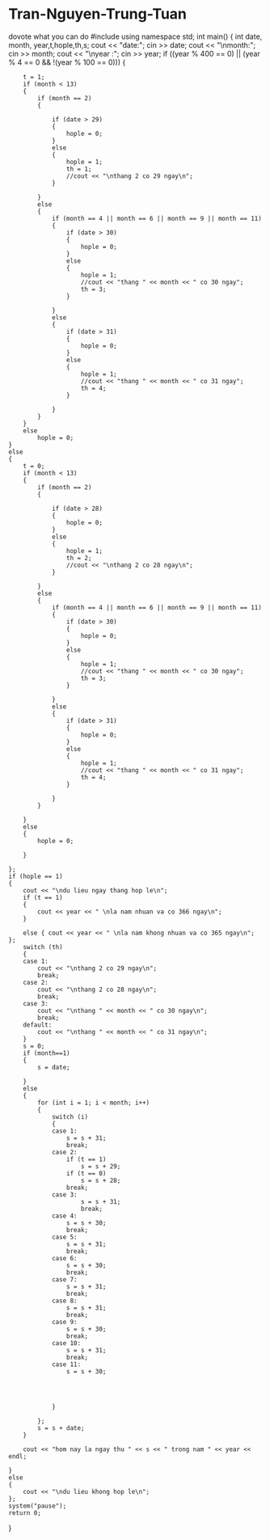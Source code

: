 # Tran-Nguyen-Trung-Tuan
dovote what you can do
#include<iostream>
using namespace std;
int main() 
{
	int date, month, year,t,hople,th,s;
	cout << "date:";
	cin >> date;
	cout << "\nmonth:";
	cin >> month;
	cout << "\nyear :";
	cin >> year;
	if ((year % 400 == 0) || (year % 4 == 0 && !(year % 100 == 0)))
	{

		t = 1;
		if (month < 13)
		{
			if (month == 2)
			{

				if (date > 29)
				{
					hople = 0;
				}
				else
				{
					hople = 1;
					th = 1;
					//cout << "\nthang 2 co 29 ngay\n";
				}

			}
			else
			{
				if (month == 4 || month == 6 || month == 9 || month == 11)
				{
					if (date > 30)
					{
						hople = 0;
					}
					else
					{
						hople = 1;
						//cout << "thang " << month << " co 30 ngay";
						th = 3;
					}

				}
				else
				{
					if (date > 31)
					{
						hople = 0;
					}
					else
					{
						hople = 1;
						//cout << "thang " << month << " co 31 ngay";
						th = 4;
					}

				}
			}
		}
		else
			hople = 0;
	}
	else
	{
		t = 0;
		if (month < 13)
		{
			if (month == 2)
			{

				if (date > 28)
				{
					hople = 0;
				}
				else
				{
					hople = 1;
					th = 2;
					//cout << "\nthang 2 co 28 ngay\n";
				}

			}
			else
			{
				if (month == 4 || month == 6 || month == 9 || month == 11)
				{
					if (date > 30)
					{
						hople = 0;
					}
					else
					{
						hople = 1;
						//cout << "thang " << month << " co 30 ngay";
						th = 3;
					}

				}
				else
				{
					if (date > 31)
					{
						hople = 0;
					}
					else
					{
						hople = 1;
						//cout << "thang " << month << " co 31 ngay";
						th = 4;
					}

				}
			}

		}
		else
		{
			hople = 0;

		}
		
	};
	if (hople == 1)
	{
		cout << "\ndu lieu ngay thang hop le\n";
		if (t == 1)
		{
			cout << year << " \nla nam nhuan va co 366 ngay\n";
		}

		else { cout << year << " \nla nam khong nhuan va co 365 ngay\n"; };
		switch (th)
		{
		case 1:
			cout << "\nthang 2 co 29 ngay\n";
			break;
		case 2:
			cout << "\nthang 2 co 28 ngay\n";
			break;
		case 3:
			cout << "\nthang " << month << " co 30 ngay\n";
			break;
		default:
			cout << "\nthang " << month << " co 31 ngay\n";
		}
		s = 0;
		if (month==1)
		{
			s = date;
			
		}
		else
		{
			for (int i = 1; i < month; i++)
			{
				switch (i)
				{
				case 1:
					s = s + 31;
					break;
				case 2:
					if (t == 1)
						s = s + 29;
					if (t == 0)
						s = s + 28;
					break;
				case 3:
						s = s + 31;
						break;
				case 4:
					s = s + 30;
					break;
				case 5:
					s = s + 31;
					break;
				case 6:
					s = s + 30;
					break;
				case 7:
					s = s + 31;
					break;
				case 8:
					s = s + 31;
					break;
				case 9:
					s = s + 30;
					break;
				case 10:
					s = s + 31;
					break;
				case 11:
					s = s + 30;
	



				}
				
			};
			s = s + date;
		}
		
		cout << "hom nay la ngay thu " << s << " trong nam " << year << endl;

	}
	else
	{
		cout << "\ndu lieu khong hop le\n";
	};
	system("pause");
	return 0;
}
